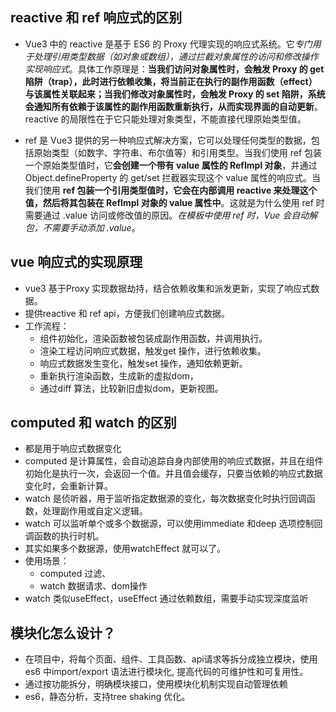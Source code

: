
## reactive 和 ref 响应式的区别
- Vue3 中的 reactive 是基于 ES6 的 Proxy 代理实现的响应式系统。它*专门用于处理引用类型数据（如对象或数组），通过拦截对象属性的访问和修改操作实现响应式*。具体工作原理是：**当我们访问对象属性时，会触发 Proxy 的 get 陷阱（trap），此时进行依赖收集，将当前正在执行的副作用函数（effect）与该属性关联起来；当我们修改对象属性时，会触发 Proxy 的 set 陷阱，系统会通知所有依赖于该属性的副作用函数重新执行，从而实现界面的自动更新**。reactive 的局限性在于它只能处理对象类型，不能直接代理原始类型值。

- ref 是 Vue3 提供的另一种响应式解决方案，它可以处理任何类型的数据，包括原始类型（如数字、字符串、布尔值等）和引用类型。当我们使用 ref 包装一个原始类型值时，它**会创建一个带有 value 属性的 RefImpl 对象**，并通过 Object.defineProperty 的 get/set 拦截器实现这个 value 属性的响应式。当我们使用 **ref 包装一个引用类型值时，它会在内部调用 reactive 来处理这个值，然后将其包装在 RefImpl 对象的 value 属性中**。这就是为什么使用 ref 时需要通过 .value 访问或修改值的原因。*在模板中使用 ref 时，Vue 会自动解包，不需要手动添加 .value*。

## vue 响应式的实现原理
- vue3 基于Proxy 实现数据劫持，结合依赖收集和派发更新，实现了响应式数据。
- 提供reactive 和 ref api，方便我们创建响应式数据。
- 工作流程：
  - 组件初始化，渲染函数被包装成副作用函数，并调用执行。
  - 渲染工程访问响应式数据，触发get 操作，进行依赖收集。
  - 响应式数据发生变化，触发set 操作，通知依赖更新。
  - 重新执行渲染函数，生成新的虚拟dom，
  - 通过diff 算法，比较新旧虚拟dom，更新视图。

## computed  和 watch 的区别
- 都是用于响应式数据变化
- computed 是计算属性，会自动追踪自身内部使用的响应式数据，并且在组件初始化是执行一次，会返回一个值。并且值会缓存，只要当依赖的响应式数据变化时，会重新计算。
- watch 是侦听器，用于监听指定数据源的变化，每次数据变化时执行回调函数，处理副作用或自定义逻辑。
- watch 可以监听单个或多个数据源，可以使用immediate 和deep 选项控制回调函数的执行时机。
- 其实如果多个数据源，使用watchEffect 就可以了。
- 使用场景：
  - computed  过滤、
  - watch 数据请求、dom操作
- watch 类似useEffect，useEffect 通过依赖数组，需要手动实现深度监听


## 模块化怎么设计？
- 在项目中，将每个页面、组件、工具函数、api请求等拆分成独立模块，使用es6 中import/export 语法进行模块化, 提高代码的可维护性和可复用性。
- 通过按功能拆分，明确模块接口，使用模块化机制实现自动管理依赖
- es6，静态分析，支持tree shaking 优化。